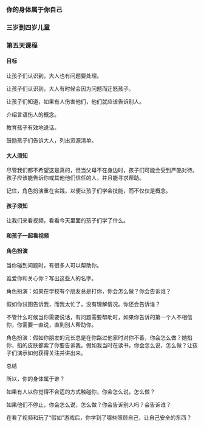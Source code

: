 ### 你的身体属于你自己

### 三岁到四岁儿童

### 第五天课程

#### 目标

让孩子们认识到，大人也有问题要处理。

让孩子们认识到，大人有时候会因为问题而迁怒孩子。

让孩子们知道，如果有人伤害他们，他们就应该告诉别人。

介绍言语伤人的概念。

教育孩子有效地说话。

鼓励孩子们告诉大人，列出资源清单。

#### 大人须知

尽管我们都不希望这是真的，但当父母不在身边时，孩子们可能会受到严酷对待。孩子应该能告诉你或其他他们信任的人，并且能寻求帮助。

记住，角色扮演重在实践，以便让孩子们学会技能，而不仅仅是概念。

#### 孩子须知

让我们来看视频，看看今天里面的孩子们学了什么。

#### 和孩子一起看视频

#### 角色扮演

当你碰到问题时，有很多人可以帮助你。

谁爱你和关心你？写出这些人的名字。

角色扮演：如果在学校有个朋友总是打你，你会怎么做？你会告诉谁？

假如你试图告诉我，而我太忙了，没有理解情况。你还会告诉谁？

不管什么时候当你需要说话，有问题需要帮助时，如果你告诉的第一个人不相信你，你需要一直说，直到别人帮助你。

角色扮演：假如你朋友的兄长总是在你路过他家时对你不善，你会怎么做？她掐你，掐的皮肤都紫了你要告诉我。假如我当时在读书，你会怎么说，怎么做？让孩子们演示如何获得关注并讲出来。

总结

所以，你的身体属于谁？

如果有人以你觉得不合适的方式触碰你，你会怎么说，怎么做？

如果他们不停止，你会怎么说，怎么做？你会告诉别人吗？会告诉谁？

在看了视频和玩了“假如”游戏后，你学到了哪些照顾自己，让自己安全的东西？

